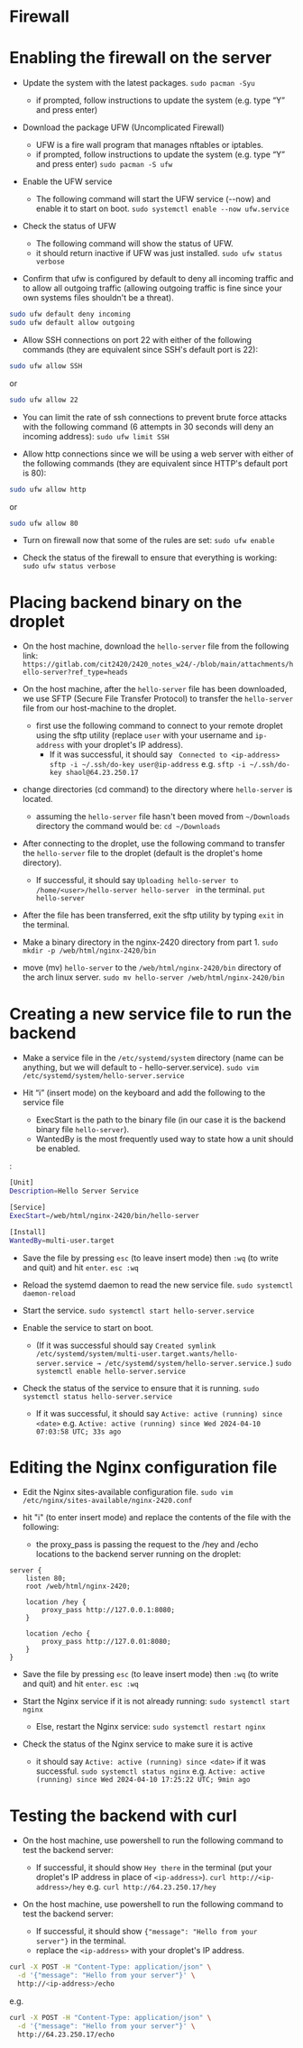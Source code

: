 # Firewall

# Enabling the firewall on the server
- Update the system with the latest packages.
`sudo pacman -Syu`
    - if prompted, follow instructions to update the system (e.g. type “Y” and press enter)


- Download the package UFW (Uncomplicated Firewall)
    - UFW is a fire wall program that manages nftables or iptables.
    - if prompted, follow instructions to update the system (e.g. type “Y” and press enter)
`sudo pacman -S ufw`

- Enable the UFW service
    - The following command will start the UFW service (--now) and enable it to start on boot.
`sudo systemctl enable --now ufw.service`

- Check the status of UFW 
    - The following command will show the status of UFW.
    - it should return inactive if UFW was just installed.
`sudo ufw status verbose`

- Confirm that ufw is configured by default to deny all incoming traffic and to allow all outgoing traffic (allowing outgoing traffic is fine since your own systems files shouldn't be a threat).
```bash
sudo ufw default deny incoming
sudo ufw default allow outgoing
```

- Allow SSH connections on port 22 with either of the following commands (they are equivalent since SSH's default port is 22):
```bash
sudo ufw allow SSH
```
or
```bash
sudo ufw allow 22
```
- You can limit the rate of ssh connections to prevent brute force attacks with the following command (6 attempts in 30 seconds will deny an incoming address):
`sudo ufw limit SSH`

- Allow http connections since we will be using a web server with either of the following commands (they are equivalent since HTTP's default port is 80):
```bash
sudo ufw allow http
```
or
```bash
sudo ufw allow 80
```

- Turn on firewall now that some of the rules are set:
`sudo ufw enable`

- Check the status of the firewall to ensure that everything is working:
`sudo ufw status verbose`


# Placing backend binary on the droplet
- On the host machine, download the `hello-server` file from the following link: `https://gitlab.com/cit2420/2420_notes_w24/-/blob/main/attachments/hello-server?ref_type=heads`

- On the host machine, after the `hello-server` file has been downloaded, we use SFTP (Secure File Transfer Protocol) to transfer the `hello-server` file from our host-machine to the droplet.
    - first use the following command to connect to your remote droplet using the sftp utility (replace `user` with your username and `ip-address` with your droplet's IP address).
        - If it was successful, it should say ` Connected to <ip-address>`
`sftp -i ~/.ssh/do-key user@ip-address` 
e.g. `sftp -i ~/.ssh/do-key shaol@64.23.250.17`

- change directories (cd command) to the directory where `hello-server` is located.
    - assuming the `hello-server` file hasn't been moved from `~/Downloads` directory the command would be:
`cd ~/Downloads`

- After connecting to the droplet, use the following command to transfer the `hello-server` file to the droplet (default is the droplet's home directory).
    - If successful, it should say `Uploading hello-server to /home/<user>/hello-server
hello-server ` in the terminal.
`put hello-server`

- After the file has been transferred, exit the sftp utility by typing `exit` in the terminal.

- Make a binary directory in the nginx-2420 directory from part 1.
`sudo mkdir -p /web/html/nginx-2420/bin` 


- move (mv) `hello-server` to the `/web/html/nginx-2420/bin` directory of the arch linux server.
`sudo mv hello-server /web/html/nginx-2420/bin`  


# Creating a new service file to run the backend
- Make a service file in the `/etc/systemd/system` directory (name can be anything, but we will default to - hello-server.service).
`sudo vim /etc/systemd/system/hello-server.service`

- Hit “i” (insert mode) on the keyboard and add the following to the service file
    - ExecStart is the path to the binary file (in our case it is the backend binary file `hello-server`).
    - WantedBy is the most frequently used way to state how a unit should be enabled.

:
```bash
[Unit] 
Description=Hello Server Service

[Service]
ExecStart=/web/html/nginx-2420/bin/hello-server 

[Install]
WantedBy=multi-user.target
```

- Save the file by pressing `esc` (to leave insert mode) then `:wq` (to write and quit) and hit `enter`.
`esc :wq`

- Reload the systemd daemon to read the new service file.
`sudo systemctl daemon-reload`

- Start the service.
`sudo systemctl start hello-server.service`

- Enable the service to start on boot.
    - (If it was successful should say `Created symlink /etc/systemd/system/multi-user.target.wants/hello-server.service → /etc/systemd/system/hello-server.service.`)
`sudo systemctl enable hello-server.service`

- Check the status of the service to ensure that it is running.
`sudo systemctl status hello-server.service`
    - If it was successful, it should say `Active: active (running) since <date>` 
    e.g. `Active: active (running) since Wed 2024-04-10 07:03:58 UTC; 33s ago`


# Editing the Nginx configuration file
- Edit the Nginx sites-available configuration file.
`sudo vim /etc/nginx/sites-available/nginx-2420.conf`

- hit "i" (to enter insert mode) and replace the contents of the file with the following:
     - the proxy_pass is passing the request to the /hey and /echo locations to the backend server running on the droplet:
```
server {
    listen 80;
    root /web/html/nginx-2420;

    location /hey {
        proxy_pass http://127.0.0.1:8080; 
    }

    location /echo {
        proxy_pass http://127.0.01:8080; 
    }
}
```

- Save the file by pressing `esc` (to leave insert mode) then `:wq` (to write and quit) and hit `enter`.
`esc :wq`

- Start the Nginx service if it is not already running:
`sudo systemctl start nginx`
    - Else, restart the Nginx service:
    `sudo systemctl restart nginx`

- Check the status of the Nginx service to make sure it is active
    - it should say `Active: active (running) since <date>` if it was successful.
`sudo systemctl status nginx`
e.g. `Active: active (running) since Wed 2024-04-10 17:25:22 UTC; 9min ago`


# Testing the backend with curl
- On the host machine, use powershell to run the following command to test the backend server:
    - If successful, it should show `Hey there` in the terminal (put your droplet's IP address in place of `<ip-address>`).
`curl http://<ip-address>/hey`
e.g. `curl http://64.23.250.17/hey`

- On the host machine, use powershell to run the following command to test the backend server:
    - If successful, it should show `{"message": "Hello from your server"}` in the terminal.
    - replace the `<ip-address>` with your droplet's IP address.
```bash
curl -X POST -H "Content-Type: application/json" \
  -d '{"message": "Hello from your server"}' \
  http://<ip-address>/echo
```
  
e.g.
```bash
curl -X POST -H "Content-Type: application/json" \
  -d '{"message": "Hello from your server"}' \
  http://64.23.250.17/echo
``` 